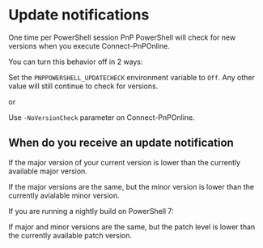 # Update notifications
One time per PowerShell session PnP PowerShell will check for new versions when you execute Connect-PnPOnline.

You can turn this behavior off in 2 ways:

Set the `PNPPOWERSHELL_UPDATECHECK` environment variable to `Off`. Any other value will still continue to check for versions. 

or

Use `-NoVersionCheck` parameter on Connect-PnPOnline. 

## When do you receive an update notification

If the major version of your current version is lower than the currently available major version.

If the major versions are the same, but the minor version is lower than the currently avialable minor version.

If you are running a nightly build on PowerShell 7:

If major and minor versions are the same, but the patch level is lower than the currently available patch version.

